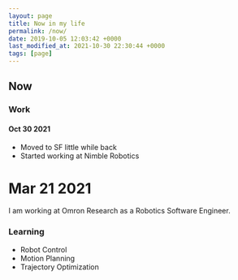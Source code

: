 ```yaml
---
layout: page
title: Now in my life
permalink: /now/
date: 2019-10-05 12:03:42 +0000
last_modified_at: 2021-10-30 22:30:44 +0000
tags: [page]
---
```


## Now

### Work

#### Oct 30 2021

- Moved to SF little while back
- Started working at Nimble Robotics


# Mar 21 2021

I am working at Omron Research as a Robotics Software Engineer.

### Learning

- Robot Control
- Motion Planning
- Trajectory Optimization
